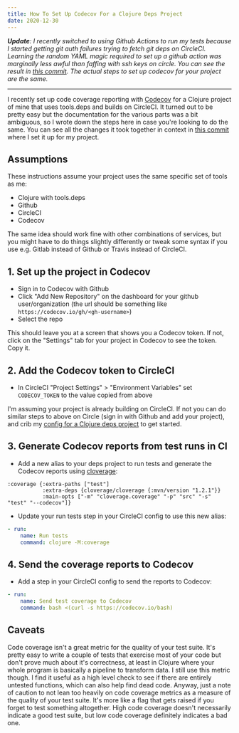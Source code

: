 ```yaml
---
title: How To Set Up Codecov For a Clojure Deps Project
date: 2020-12-30
---
```


***Update**: I recently switched to using Github Actions to run my tests because I started getting git auth failures trying to fetch git deps on CircleCI. Learning the random YAML magic required to set up a github action was marginally less awful than faffing with ssh keys on circle. You can see the result in [this commit](https://github.com/kiramclean/morphy/commit/6964d1bbe3fd7130e179212f4088cebc753f5aec). The actual steps to set up codecov for your project are the same.*

---

I recently set up code coverage reporting with [Codecov](https://about.codecov.io/product/features/) for a Clojure project of mine that uses tools.deps and builds on CircleCI. It turned out to be pretty easy but the documentation for the various parts was a bit ambiguous, so I wrote down the steps here in case you're looking to do the same. You can see all the changes it took together in context in [this commit](https://github.com/kiramclean/morphy/commit/c8fd8a425cee712e70ca0ef3fce62b52566ba114) where I set it up for my project.

## Assumptions

These instructions assume your project uses the same specific set of tools as me:

- Clojure with tools.deps
- Github
- CircleCI
- Codecov

The same idea should work fine with other combinations of services, but you might have to do things slightly differently or tweak some syntax if you use e.g. Gitlab instead of Github or Travis instead of CircleCI.

## 1. Set up the project in Codecov

- Sign in to Codecov with Github
- Click "Add New Repository" on the dashboard for your github user/organization (the url should be something like `https://codecov.io/gh/<gh-username>`)
- Select the repo

This should leave you at a screen that shows you a Codecov token. If not, click on the "Settings" tab for your project in Codecov to see the token. Copy it.

## 2. Add the Codecov token to CircleCI

- In CircleCI "Project Settings" > "Environment Variables" set `CODECOV_TOKEN` to the value copied from above

I'm assuming your project is already building on CircleCI. If not you can do similar steps to above on Circle (sign in with Github and add your project), and crib my [config for a Clojure deps project](https://github.com/kiramclean/morphy/blob/main/.circleci/config.yml) to get started.

## 3. Generate Codecov reports from test runs in CI

- Add a new alias to your deps project to run tests and generate the Codecov reports using [cloverage](https://github.com/cloverage/cloverage):

```edn
:coverage {:extra-paths ["test"]
           :extra-deps {cloverage/cloverage {:mvn/version "1.2.1"}}
           :main-opts ["-m" "cloverage.coverage" "-p" "src" "-s" "test" "--codecov"]}
```

- Update your run tests step in your CircleCI config to use this new alias:

```yaml
- run:
    name: Run tests
    command: clojure -M:coverage
```

## 4. Send the coverage reports to Codecov

- Add a step in your CircleCI config to send the reports to Codecov:

```yaml
- run:
    name: Send test coverage to Codecov
    command: bash <(curl -s https://codecov.io/bash)
```


## Caveats

Code coverage isn't a great metric for the quality of your test suite. It's pretty easy to write a couple of tests that exercise most of your code but don't prove much about it's correctness, at least in Clojure where your whole program is basically a pipeline to transform data. I still use this metric though. I find it useful as a high level check to see if there are entirely untested functions, which can also help find dead code. Anyway, just a note of caution to not lean too heavily on code coverage metrics as a measure of the quality of your test suite. It's more like a flag that gets raised if you forget to test something altogether. High code coverage doesn't necessarily indicate a good test suite, but low code coverage definitely indicates a bad one.
